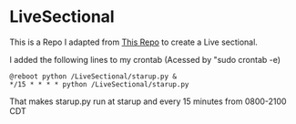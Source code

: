 # LiveSectional

This is a Repo I adapted from [This Repo](https://github.com/JJSilva/NeoSectional) to create  a Live sectional.

I added the following lines to my crontab (Acessed by "sudo crontab -e)

```
@reboot python /LiveSectional/starup.py &
*/15 * * * * python /LiveSectional/starup.py
```
That makes starup.py run at starup and every 15 minutes from 0800-2100 CDT
